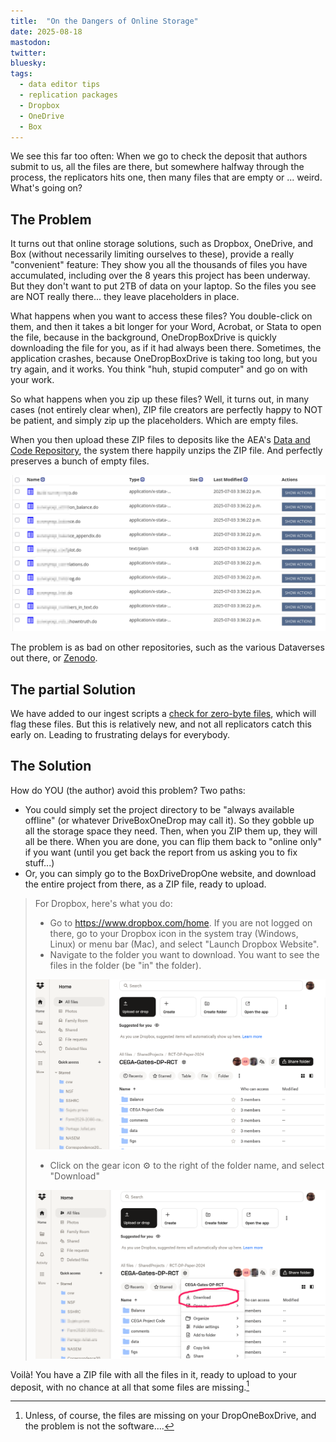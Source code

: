 ```yaml
---
title:  "On the Dangers of Online Storage"
date: 2025-08-18
mastodon: 
twitter:
bluesky: 
tags:
  - data editor tips
  - replication packages
  - Dropbox
  - OneDrive
  - Box
---
```


We see this far too often: When we go to check the deposit that authors submit to us, all the files are there, but somewhere halfway through the process, the replicators hits one, then many files that are empty or ... weird. What's going on?


<!-- more -->

## The Problem

It turns out that online storage solutions, such as Dropbox, OneDrive, and Box (without necessarily limiting ourselves to these), provide a really "convenient" feature: They show you all the thousands of files you have accumulated, including over the 8 years this project has been underway. But they don't want to put 2TB of data on your laptop. So the files you see are NOT really there... they leave placeholders in place. 

What happens when you want to access these files? You double-click on them, and then it takes a bit longer for your Word, Acrobat, or Stata to open the file, because in the background, OneDropBoxDrive is quickly downloading the file for you, as if it had always been there. Sometimes, the application crashes, because OneDropBoxDrive is taking too long, but you try again, and it works. You think "huh, stupid computer"  and go on with your work.

So what happens when you zip up these files? Well, it turns out, in many cases (not entirely clear when), ZIP file creators are perfectly happy to NOT be patient, and simply zip up the placeholders. Which are empty files. 

When you then upload these ZIP files to deposits like the AEA's [Data and Code Repository](https://www.openicpsr.org/openicpsr/search/aea/studies), the system there happily unzips the ZIP file. And perfectly preserves a bunch of empty files.

![Empty files on openICPSR](/images/icpsr-zero-byte-files.png)

The problem is as bad on other repositories, such as the various Dataverses out there, or [Zenodo](https://zenodo.org/).

## The partial Solution

We have added to our ingest scripts a [check for zero-byte files](https://github.com/AEADataEditor/replication-template/blob/master/automations/06_check_duplicates_and_zero_bytes.sh), which will flag these files. But this is relatively new, and not all replicators catch this early on. Leading to frustrating delays for everybody. 

## The Solution

How do YOU (the author) avoid this problem? Two paths:

- You could simply set the project directory to be "always available offline" (or whatever DriveBoxOneDrop may call it). So they gobble up all the storage space they need.  Then, when you ZIP them up, they will all be there. When you are done, you can flip them back to "online only" if you want (until you get back the report from us asking you to fix stuff...) 
- Or, you can simply go to the BoxDriveDropOne website, and download the entire project from there, as a ZIP file, ready to upload. 

> For Dropbox, here's what you do:
> 
> - Go to <https://www.dropbox.com/home>. If you are not logged on there, go to your Dropbox icon in the system tray (Windows, Linux) or menu bar (Mac), and select "Launch Dropbox Website".
> - Navigate to the folder you want to download. You want to see the files in the folder (be "in"  the folder).
> 
> ![Dropbox folder view](/images/dropbox-sample-folder.png)
>
> - Click on the gear icon ⚙️ to the right of the folder name, and select "Download"
> 
> ![Dropbox download menu](/images/dropbox-sample-folder-download.png)


Voilà! You have a ZIP file with all the files in it, ready to upload to your deposit, with no chance at all that some files are missing.[^a]

[^a]: Unless, of course, the files are missing on your DropOneBoxDrive, and the problem is not the software....